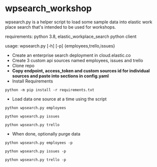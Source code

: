 # wpsearch_workshop

wpsearch.py is a helper script to load some sample data into elastic work place search that's intended to be used for workshops.

requirements: python 3.8, elastic_workplace_search python client

usage: wpsearch.py [-h] [-p] {employees,trello,issues}

- Create an enterprise search deployment in cloud.elastic.co
- Create 3 custom api sources named employees, issues and trello
- Clone repo
- **Copy endpoint, access_token and custom sources id for individual sources and paste into sections in config.yaml**
- Install Requirements

`python -m pip install -r requirements.txt`
- Load data one source at a time using the script

`python wpsearch.py employees`


`python wpsearch.py issues`


`python wpsearch.py trello`

- When done, optionally purge data

`python wpsearch.py employees -p`


`python wpsearch.py issues -p`


`python wpsearch.py trello -p`



